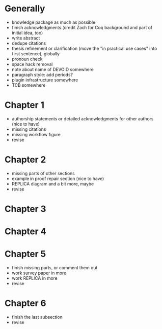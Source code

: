 

# Generally

- knowledge package as much as possible
- finish acknowledgments (credit Zach for Coq background and part of initial idea, too)
- write abstract
- dedupe citations
- thesis refinement or clarification (move the "in practical use cases" into first sentence), globally
- pronoun check
- space hack removal
- note about name of DEVOID somewhere
- paragraph style: add periods?
- plugin infrastructure somewhere
- TCB somewhere

# Chapter 1

- authorship statements or detailed acknowledgments for other authors (nice to have)
- missing citations
- missing workflow figure
- revise

# Chapter 2

- missing parts of other sections
- example in proof repair section (nice to have)
- REPLICA diagram and a bit more, maybe
- revise

# Chapter 3

# Chapter 4

# Chapter 5

- finish missing parts, or comment them out
- work survey paper in more
- work REPLICA in more
- revise

# Chapter 6

- finish the last subsection
- revise

